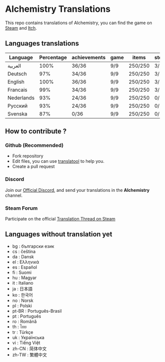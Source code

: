 # Alchemistry Translations

This repo contains translations of Alchemistry, you can find the game on [Steam](https://store.steampowered.com/app/1730540/Alchemistry/) and [Itch](https://elanis.itch.io/alchemistry).

## Languages translations

 |	Language |	Percentage |	achievements |	game |	items |	store |	ui |	wiki |
 |	--- |	--- |	--- |	--- |	--- |	--- |	--- |	--- |
 |	العربية |	100% |	36/36 |	9/9 |	250/250 |	3/3 |	57/57 |	10/10 |
 |	Deutsch |	97% |	34/36 |	9/9 |	250/250 |	3/3 |	57/57 |	1/10 |
 |	English |	100% |	36/36 |	9/9 |	250/250 |	3/3 |	57/57 |	10/10 |
 |	Francais |	99% |	34/36 |	9/9 |	250/250 |	3/3 |	57/57 |	10/10 |
 |	Nederlands |	93% |	24/36 |	9/9 |	250/250 |	0/3 |	57/57 |	1/10 |
 |	Русский |	93% |	24/36 |	9/9 |	250/250 |	0/3 |	57/57 |	1/10 |
 |	Svenska |	87% |	0/36 |	9/9 |	250/250 |	0/3 |	57/57 |	1/10 |


## How to contribute ?

### Github (Recommended)

- Fork repository
- Edit files, you can use [translatool](https://github.com/Dysnomia-studio/translatool) to help you.
- Create a pull request

### Discord

Join our [Official Discord](https://discord.gg/c8aARey), and send your translations in the **Alchemistry** channel.

### Steam Forum

Participate on the official [Translation Thread on Steam](https://steamcommunity.com/app/1730540/discussions/0/5250637856236335523/)

## Languages without translation yet
- bg : български език
- cs : čeština
- da : Dansk
- el : Ελληνικά
- es : Español
- fi : Suomi
- hu : Magyar
- it : Italiano
- ja : 日本語
- ko : 한국어
- no : Norsk
- pl : Polski
- pt-BR : Português-Brasil
- pt : Português
- ro : Română
- th : ไทย
- tr : Türkçe
- uk : Українська
- vi : Tiếng Việt
- zh-CN : 简体中文
- zh-TW : 繁體中文
